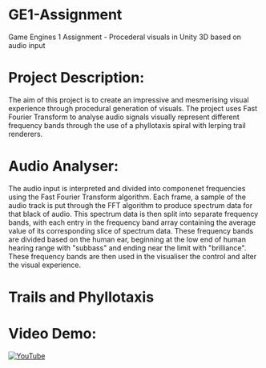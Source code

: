 # GE1-Assignment
Game Engines 1 Assignment - Procederal visuals in Unity 3D based on audio input

# Project Description:
The aim of this project is to create an impressive and mesmerising visual experience through procedural generation 
of visuals. The project uses Fast Fourier Transform to analyse audio signals visually represent different frequency bands through the use of a phyllotaxis spiral with lerping trail renderers.

# Audio Analyser:
The audio input is interpreted and divided into componenet frequencies using the Fast Fourier Transform algorithm. Each frame, a sample of the audio track is put through the FFT algorithm to produce spectrum data for that black of audio. This spectrum data is then split into separate frequency bands, with each entry in the frequency band array containing the average value of its corresponding slice of spectrum data. These frequency bands are divided based on the human ear, beginning at the low end of human hearing range with "subbass" and ending near the limit with "brilliance". These frequency bands are then used in the visualiser the control and alter the visual experience.

# Trails and Phyllotaxis


# Video Demo:
[![YouTube](http://img.youtube.com/vi/ZjWBGvVb7Vg/0.jpg)](https://www.youtube.com/watch?v=ZjWBGvVb7Vg)


